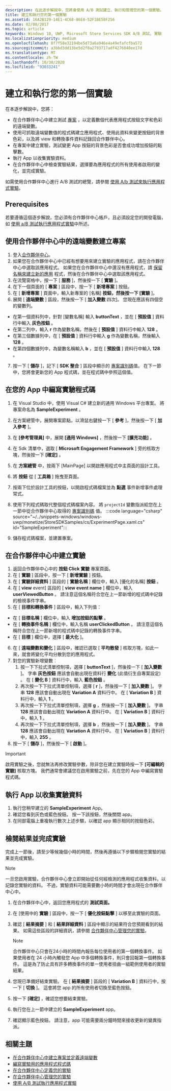 ```yaml
---
description: 在此逐步解說中，您將會使用 A/B 測試建立、執行和管理您的第一個實驗。
title: 建立和執行您的第一個實驗
ms.assetid: 16A2B129-14E1-4C68-86E8-52F1BE58F256
ms.date: 02/08/2017
ms.topic: article
keywords: Windows 10, UWP, Microsoft Store Services SDK A/B 測試, 實驗
ms.localizationpriority: medium
ms.openlocfilehash: 8f7f58e32194be5d73a6a946e4a49efafcfba572
ms.sourcegitcommit: a3bbd3dd13be5d2f8a2793717adf4276840ee17d
ms.translationtype: MT
ms.contentlocale: zh-TW
ms.lasthandoff: 10/30/2020
ms.locfileid: "93033241"
---
```

# <a name="create-and-run-your-first-experiment"></a>建立和執行您的第一個實驗

在本逐步解說中，您將：
* 在合作夥伴中心中建立測試 [專案](run-app-experiments-with-a-b-testing.md#terms) ，以定義數個代表應用程式按鈕文字和色彩的遠端變數。
* 使用可抓取遠端變數值的程式碼建立應用程式、使用此資料來變更按鈕的背景色彩，以及將 view 和轉換事件資料記錄回合作夥伴中心。
* 在專案中建立實驗，測試變更 App 按鈕的背景色彩是否會成功增加按鈕的點擊數。
* 執行 App 以收集實驗資料。
* 在合作夥伴中心中檢查實驗結果，選擇要為應用程式的所有使用者啟用的變化，並完成實驗。

如需使用合作夥伴中心進行 A/B 測試的總覽，請參閱 [使用 A/b 測試來執行應用程式實驗](run-app-experiments-with-a-b-testing.md)。

## <a name="prerequisites"></a>Prerequisites

若要遵循這個逐步解說，您必須有合作夥伴中心帳戶，且必須設定您的開發電腦，如 [使用 a/B 測試執行應用程式實驗](run-app-experiments-with-a-b-testing.md)中所述。

## <a name="create-a-project-with-remote-variables-in-partner-center"></a>使用合作夥伴中心中的遠端變數建立專案

1. 登入[合作夥伴中心](https://partner.microsoft.com/dashboard)。
2. 如果您在合作夥伴中心中已經有想要用來建立實驗的應用程式，請在合作夥伴中心中選取該應用程式。 如果您在合作夥伴中心中還沒有應用程式，請 [保留名稱來建立新的應用](../publish/create-your-app-by-reserving-a-name.md) 程式，然後在合作夥伴中心中選取該應用程式。
3. 在流覽窗格中，按一下 [ **服務** ]，然後按一下 [ **實驗** ]。
4. 在下一個頁面的 [ **專案** ] 區段中，按一下 [ **新增專案** ] 按鈕。
5. 在 [ **新增專案** ] 頁面中，輸入新專案的 [名稱] **按鈕，然後按一下 [實驗** ]。
6. 展開 [ **遠端變數** ] 區段，然後按一下 [ **加入變數** 四次]。 您現在應該有四個空的變數列。
  * 在第一個資料列中，針對 [變數名稱] 輸入 **buttonText** ，並在 [ **預設值** ] 資料行中輸入 **灰色按鈕** 。
  * 在第二列中，輸入 **r** 作為變數名稱，然後在 [ **預設值** ] 資料行中輸入 **128** 。
  * 在第三個數據列中，在 [ **預設值** ] 資料行中輸入 **g** 作為變數名稱，然後輸入 **128** 。
  * 在第四個數據列中，為變數名稱輸入 **b** ，並在 [ **預設值** ] 資料行中輸入 **128** 。
7. 按一下 [ **儲存** ]，記下 [ **SDK 整合** ] 區段中顯示的 [專案識別碼](run-app-experiments-with-a-b-testing.md#terms)值。 在下一節中，您將會更新您的 App 程式碼，並在程式碼中參照這個值。

## <a name="code-the-experiment-in-your-app"></a>在您的 App 中編寫實驗程式碼

1. 在 Visual Studio 中，使用 Visual C# 建立新的通用 Windows 平台專案。 將專案命名為 **SampleExperiment** 。
2. 在方案總管中，展開專案節點，以滑鼠右鍵按一下 [ **參考** ]，然後按一下 [ **加入參考** ]。
3. 在 **\[參考管理員\]** 中，展開 **\[通用 Windows\]** ，然後按一下 **\[擴充功能\]** 。
4. 在 Sdk 清單中，選取 [ **Microsoft Engagement Framework** ] 旁的核取方塊，然後按一下 **[確定]** 。
5. 在 **方案總管** 中，按兩下 [MainPage] 以開啟應用程式中主頁面的設計工具。
6. 將 **按鈕** 從 [ **工具箱** ] 拖曳至頁面。
7. 按兩下位於設計工具的按鈕，以開啟程式碼檔案並為 **點選** 事件新增事件處理常式。  
8. 使用下列程式碼取代整個程式碼檔案內容。 將 ```projectId``` 變數指派給您在上一節中從合作夥伴中心取得的 [專案識別碼](run-app-experiments-with-a-b-testing.md#terms) 值。
    :::code language="csharp" source="~/../snippets-windows/windows-uwp/monetize/StoreSDKSamples/cs/ExperimentPage.xaml.cs" id="SampleExperiment":::

9. 儲存程式碼檔案，並建置專案。

## <a name="create-the-experiment-in-partner-center"></a>在合作夥伴中心中建立實驗

1. 返回合作夥伴中心中的 **按鈕 Click 實驗** 專案頁面。
2. 在 [ **實驗** ] 區段中，按一下 [ **新增實驗** ] 按鈕。
3. 在 [ **實驗詳細資料** ] 區段的 [ **實驗名稱** ] 欄位中，輸入 [優化的名稱] **按鈕** 。
4. 在 [ **view** event] 區段的 [ **view event name** ] 欄位中，輸入 **userViewedButton** 。 請注意這個名稱符合您在上一節新增的程式碼中記錄的檢視事件字串。
5. 在 [ **目標和轉換事件** ] 區段中，輸入下列值：
  * 在 [ **目標名稱** ] 欄位中，輸入 **增加按鈕的點擊** 。
  * 在 [ **轉換事件名稱** ] 欄位中，輸入名稱 **userClickedButton** 。 請注意這個名稱符合您在上一節新增的程式碼中記錄的轉換事件字串。
  * 在 [ **目標** ] 欄位中，選擇 [ **最大化** ]。
6. 在 [ **遠端變數和變化** ] 區段中，確認已選取 [ **平均散發** ] 核取方塊，如此一來，就會將變化平均分散到您的應用程式。
7. 對您的實驗新增變數︰
    1. 按一下下拉式清單控制項，選擇 [ **buttonText** ]，然後按一下 [ **加入變數** ]。 字串 **灰色按鈕** 應該會自動出現在資料行 **變化** (此值衍生自專案設定) 。 在 [ **變化 B** ] 資料行中，輸入 **藍色按鈕** 。
    2. 再次按一下下拉式清單控制項，選擇 [ **r** ]，然後按一下 [ **加入變數** ]。 字串 **128** 應該會自動出現在 **Variation A** 資料行中。 在 [ **Variation B** ] 資料行中，輸入 **1** 。
    3. 再次按一下下拉式清單控制項，選擇 **g** ，然後按一下 [ **加入變數** ]。 字串 **128** 應該會自動出現在 **Variation A** 資料行中。 在 [ **Variation B** ] 資料行中，輸入 **1** 。  
    4. 再次按一下下拉式清單控制項，選擇 **b** ，然後按一下 [ **加入變數** ]。 字串 **128** 應該會自動出現在 **Variation A** 資料行中。 在 [ **Variation B** ] 資料行中，輸入 **255** 。  
8. 按一下 [ **儲存** ]，然後按一下 [ **啟動** ]。

> [!IMPORTANT]
> 啟用實驗之後，您就無法再修改實驗參數，除非您在建立實驗時按一下 **\[可編輯的實驗\]** 核取方塊。 我們通常會建議您在啟用實驗之前，先在您的 App 中編寫實驗程式碼。

## <a name="run-the-app-to-gather-experiment-data"></a>執行 App 以收集實驗資料

1. 執行您稍早建立的 **SampleExperiment** App。
2. 確認您看到灰色或藍色按鈕。 按一下該按鈕，然後關閉 app。
3. 在同部電腦上重複執行數次上述步驟，以確認 app 顯示相同的按鈕色彩。

## <a name="review-the-results-and-complete-the-experiment"></a>檢閱結果並完成實驗

完成上一節後，請至少等候幾個小時的時間，然後再遵循以下步驟檢閱您實驗的結果並完成實驗。

> [!NOTE]
> 一旦您啟用實驗，合作夥伴中心會立即開始從任何經檢測的應用程式收集資料，以記錄您實驗的資料。 不過，實驗資料可能需要數小時的時間才會出現在合作夥伴中心中。

1. 在合作夥伴中心中，返回您應用程式的 **測試頁面。**
2. 在 [使用中的 **實驗** ] 區段中，按一下 [ **優化按鈕點擊** ] 以移至此實驗的頁面。
3. 確認 [ **結果摘要** ] 和 [ **結果詳細資料** ] 區段中顯示的結果符合您預期看到的結果。 如需這些區段的詳細資訊，請參閱 [合作夥伴中心管理您的實驗](manage-your-experiment.md#review-the-results-of-your-experiment)。
    > [!NOTE]
    > 合作夥伴中心只會在24小時的時間內報告每位使用者的第一個轉換事件。 如果使用者在 24 小時內觸發您 App 中多個轉換事件，則只會回報第一個轉換事件。 這是為了防止具有許多轉換事件的單一使用者扭曲一組範例使用者的實驗結果。

4. 您現已準備好結束實驗。 在 [ **結果摘要** ] 區段的 [ **Variation B** ] 資料行中，按一下 [ **切換** ]。 這會將您 app 的所有使用者切換至藍色按鈕。
5. 按一下 **[確定]** ，確認您想要結束實驗。
6. 執行您在上一節中建立的 **SampleExperiment** app。
7. 確認顯示藍色按鈕。 請注意，app 可能需要兩分鐘時間來接收更新的變異指派。

## <a name="related-topics"></a>相關主題

* [在合作夥伴中心中建立專案並定義遠端變數](create-a-project-and-define-remote-variables-in-the-dev-center-dashboard.md)
* [編寫實驗用的應用程式程式碼](code-your-experiment-in-your-app.md)
* [在合作夥伴中心定義您的實驗](define-your-experiment-in-the-dev-center-dashboard.md)
* [在合作夥伴中心管理您的實驗](manage-your-experiment.md)
* [使用 A/B 測試執行應用程式實驗](run-app-experiments-with-a-b-testing.md)
